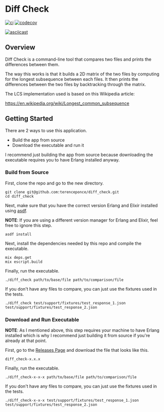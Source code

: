 # Diff Check

[![ci](https://github.com/terenceponce/diff_check/actions/workflows/ci.yml/badge.svg)](https://github.com/terenceponce/diff_check/actions/workflows/ci.yml)
[![codecov](https://codecov.io/gh/terenceponce/diff_check/graph/badge.svg?token=F692aysHWW)](https://codecov.io/gh/terenceponce/diff_check)

[![asciicast](https://asciinema.org/a/XEfI7MRXkzP26bptADLvR4Gz8.svg)](https://asciinema.org/a/XEfI7MRXkzP26bptADLvR4Gz8)

## Overview

Diff Check is a command-line tool that compares two files and prints the
differences between them.

The way this works is that it builds a 2D matrix of the two files by
computing for the longest subsequence between each files. It then prints
the differences between the two files by backtracking through the matrix.

The LCS implementation used is based on this Wikipedia article:

https://en.wikipedia.org/wiki/Longest_common_subsequence

## Getting Started

There are 2 ways to use this application.

- Build the app from source
- Download the executable and run it

I recommend just building the app from source because downloading the
executable requires you to have Erlang installed anyway.

### Build from Source

First, clone the repo and go to the new directory.

```
git clone git@github.com:terenceponce/diff_check.git
cd diff_check
```

Next, make sure that you have the correct version Erlang and Elixir installed
using [asdf](https://asdf-vm.com/).

**NOTE**: If you are using a different version manager for Erlang and Elixir,
feel free to ignore this step.

```
asdf install
```

Next, install the dependencies needed by this repo and compile the executable.

```
mix deps.get
mix escript.build
```

Finally, run the executable.

```
./diff_check path/to/base/file path/to/comparison/file
```

If you don't have any files to compare, you can just use the fixtures used in
the tests.

```
./diff_check test/support/fixtures/test_response_1.json test/support/fixtures/test_response_2.json
```

### Download and Run Executable

**NOTE**: As I mentioned above, this step requires your machine to have Erlang
installed which is why I recommend just building it from source if you're
already at that point.

First, go to the [Releases Page] and download the file that looks like this.

```
diff_check-x.x.x
```

Finally, run the executable.

```
./diff_check-x-x-x path/to/base/file path/to/comparison/file
```

If you don't have any files to compare, you can just use the fixtures used in
the tests.

```
./diff_check-x-x-x test/support/fixtures/test_response_1.json test/support/fixtures/test_response_2.json
```

[Releases Page]: https://github.com/terenceponce/diff_check/releases
